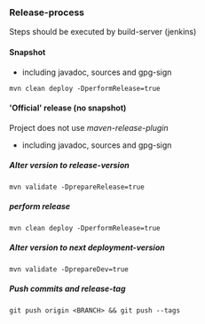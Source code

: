 ### Release-process

Steps should be executed by build-server (jenkins)

#### Snapshot

* including javadoc, sources and gpg-sign

`mvn clean deploy -DperformRelease=true`

#### 'Official' release (no snapshot)

Project does not use *maven-release-plugin*

* including javadoc, sources and gpg-sign

##### Alter version to release-version

`mvn validate -DprepareRelease=true`

##### perform release

`mvn clean deploy -DperformRelease=true`

##### Alter version to next deployment-version

`mvn validate -DprepareDev=true`

##### Push commits and release-tag

`git push origin <BRANCH> && git push --tags`
